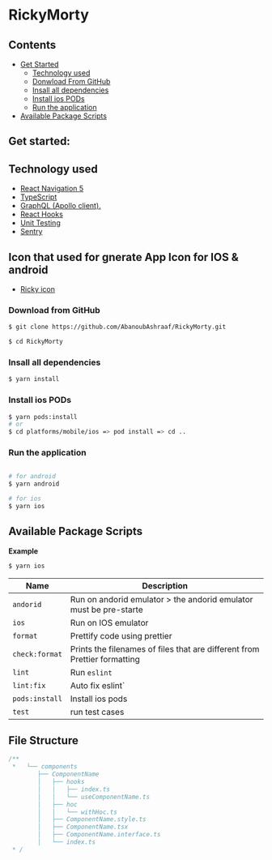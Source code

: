 # RickyMorty

## Contents

- [Get Started](#-get-started)
  - [Technology used](#-Technology-used)
  - [Donwload From GitHub](#-download-from-bitbucket)
  - [Insall all dependencies](#-insall-all-dependencies)
  - [Install ios PODs](#-Install-ios-PODs)
  - [Run the application](#-Run-the-application)
- [Available Package Scripts](#-Available-Package-Scripts)


## Get started:

## Technology used

- [React Navigation 5](https://reactnavigation.org/)
- [TypeScript](https://reactnative.dev/docs/typescript)
- [GraphQL (Apollo client).](https://www.apollographql.com/docs/react/)
- [React Hooks](https://reactjs.org/docs/hooks-overview.html)
- [Unit Testing](https://reactnative.dev/docs/testing-overview)
- [Sentry](https://docs.sentry.io/platforms/react-native/)

## Icon that used for gnerate App Icon for IOS & android  

- [Ricky icon](https://cdn.domestika.org/c_fill,dpr_1.0,h_1200,t_base_params.format_jpg,w_1200/v1546529981/project-covers/000/458/388/458388-original.jpg?1546529981)

### Download from GitHub

```bash
$ git clone https://github.com/AbanoubAshraaf/RickyMorty.git
```

```bash
$ cd RickyMorty
```

### Insall all dependencies

```bash
$ yarn install
```

### Install ios PODs

```bash
$ yarn pods:install
# or
$ cd platforms/mobile/ios => pod install => cd ..
```

### Run the application

```bash

# for android
$ yarn android

# for ios
$ yarn ios

``` 

## Available Package Scripts

**Example**

```bash
$ yarn ios
```

| Name           | Description                                                                                                                                                      |
| -------------- | ---------------------------------------------------------------------------------------------------------------------------------------------------------------- |
| `andorid`      | Run on andorid emulator > the andorid emulator must be pre-starte                                                                                                |
| `ios`          | Run on IOS emulator                                                                                                                                              |
| `format`       | Prettify code using prettier                                                                                                                                     |
| `check:format` | Prints the filenames of files that are different from Prettier formatting                                                                                        |
| `lint`         | Run `eslint`                                                                                                                                                     |
| `lint:fix`     | Auto fix eslint`                                                                                                                                                 |
| `pods:install` | Install ios pods                                                                                                                                                 |
| `test` | run test cases                                                                                                                                                 |


## File Structure

```ts
/**
 *   └── components
        ├── ComponentName
        │   ├── hooks
        │   │   ├── index.ts
        │   │   └── useComponentName.ts
        │   ├── hoc
        │   │   └── withHoc.ts
        │   ├── ComponentName.style.ts
        │   ├── ComponentName.tsx
        │   ├── ComponentName.interface.ts
        │   └── index.ts
 * /
```

